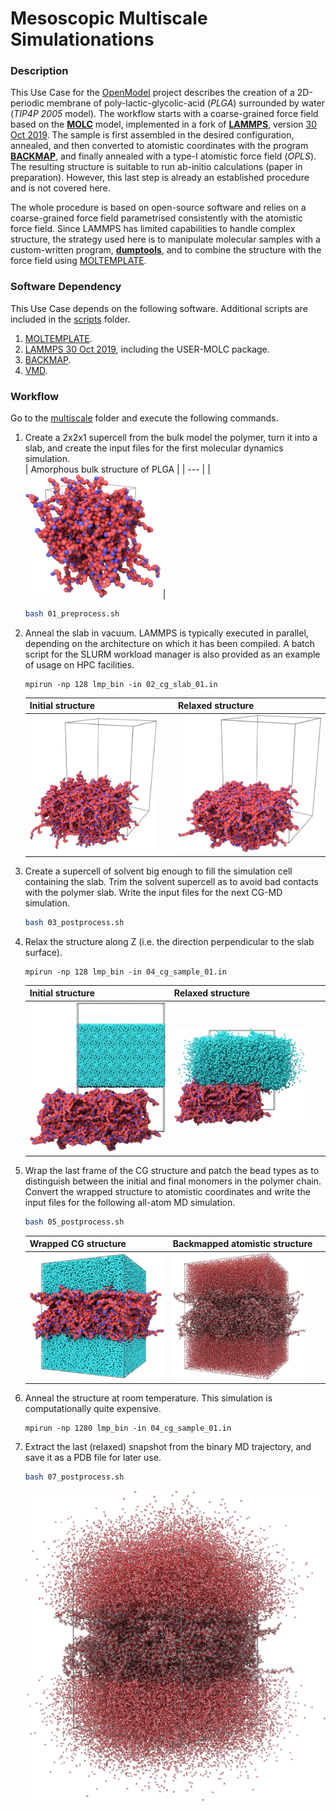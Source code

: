 Mesoscopic Multiscale Simulationations
==

###  Description

This Use Case for the [OpenModel](https://open-model.eu/) project describes the creation of a 2D-periodic membrane of poly-lactic-glycolic-acid (*PLGA*) surrounded by water (*TIP4P 2005* model). The workflow starts with a coarse-grained force field based on the [**MOLC**](https://doi.org/10.1039/c9cp04120f) model, implemented in a fork of [**LAMMPS**](https://lammps.org), version [30 Oct 2019](https://github.com/matteoeghirotta/lammps-30Oct19).
The sample is first assembled in the desired configuration, annealed, and then converted to
atomistic coordinates with the program [**BACKMAP**](https://github.com/matteoeghirotta/backmap_legacy), and
finally annealed with a type-I atomistic force field (*OPLS*). The resulting structure is suitable to run
ab-initio calculations (paper in preparation). However, this last step is already an established procedure
and is not covered here.

The whole procedure is based on open-source software and relies on a coarse-grained force field parametrised
consistently with the atomistic force field. Since LAMMPS has limited capabilities to handle complex structure,
the strategy used here is to manipulate molecular samples with a custom-written program, [**dumptools**](./scripts/dumptools.pl), and to combine the structure with the force field using [MOLTEMPLATE](https://github.com/jewettaij/moltemplate).

### Software Dependency

This Use Case depends on the following software. Additional scripts are included in the
[scripts](./scripts/) folder.
1. [MOLTEMPLATE](https://github.com/jewettaij/moltemplate).
2. [LAMMPS 30 Oct 2019](https://github.com/matteoeghirotta/lammps-30Oct19), including the USER-MOLC package.
3. [BACKMAP](https://github.com/matteoeghirotta/backmap_legacy).
4. [VMD](http://www.ks.uiuc.edu/Research/vmd/).

### Workflow

Go to the [multiscale](./multiscale/) folder and execute the following commands.

1. Create a 2x2x1 supercell from the bulk model the polymer, turn it into a slab, and create the input files
   for the first molecular dynamics simulation.  
   | Amorphous bulk structure of PLGA |
   | --- |
   |  <img src="images/plga_cg_amorphous.png" alt="plga_cg_amorphous.dump" width="45%"/> |
   ```sh
   bash 01_preprocess.sh
   ```
2. Anneal the slab in vacuum. LAMMPS is typically executed in parallel, depending on the architecture on which it has been compiled. A batch script for the SLURM workload manager is also provided as an example of usage on HPC facilities.
   ```
   mpirun -np 128 lmp_bin -in 02_cg_slab_01.in
   ```
   | Initial structure | Relaxed structure |
   | --- | --- |
   | <img src="images/02_cg_slab_01.png" alt="01_slab_f1000000.dump" width="91%"/> | <img src="images/02_cg_slab_02.png" alt="02_cg_slab_01.dump" width="100%"/> |
3. Create a supercell of solvent big enough to fill the simulation cell containing the slab. Trim the solvent supercell as to avoid bad contacts with the polymer slab. Write the input files for the next CG-MD simulation.
   ```sh
   bash 03_postprocess.sh
   ```
4. Relax the structure along Z (i.e. the direction perpendicular to the slab surface).
   ```
   mpirun -np 128 lmp_bin -in 04_cg_sample_01.in
   ```
   | Initial structure | Relaxed structure |
   | --- | --- |
   | <img src="images/04_cg_sample_01.png" alt="03_merged.dump" width="100%"/> | <img src="images/04_cg_sample_02.png" alt="04_cg_sample_01.dump" width="90%"/> |
5. Wrap the last frame of the CG structure and patch the bead types as to distinguish between the initial and final monomers in the polymer chain. Convert the wrapped structure to atomistic coordinates and write the input files for the following all-atom MD simulation.
   ```sh
   bash 05_postprocess.sh
   ```
   | Wrapped CG structure | Backmapped atomistic structure |
   | --- | --- |
   | <img src="images/04_cg_sample_03.png" alt="04_cg_sample_01_f100000.dump" width="100%"/> | <img src="images/05_sample_aa.png" alt="05_sample_aa.pdb" width="90%"/> | 
6. Anneal the structure at room temperature. This simulation is computationally quite expensive.
   ```
   mpirun -np 1280 lmp_bin -in 04_cg_sample_01.in
   ```
7. Extract the last (relaxed) snapshot from the binary MD trajectory, and save it as a PDB file for later use.
   ```sh
   bash 07_postprocess.sh
   ```
   ![Relaxed atomistic sample](./images/06_aa_sample_01.png)

